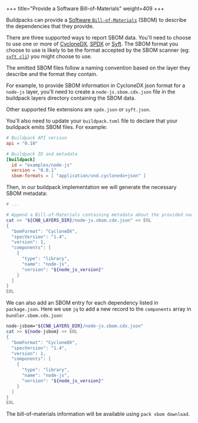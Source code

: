 +++
title="Provide a Software Bill-of-Materials"
weight=409
+++

Buildpacks can provide a [Software `Bill-of-Materials`](https://en.wikipedia.org/wiki/Software_bill_of_materials) (SBOM)
to describe the dependencies that they provide.

<!--more-->

There are three supported ways to report SBOM data.
You'll need to choose to use one or more of [CycloneDX](https://cyclonedx.org/), [SPDX](https://spdx.dev/) or [Syft](https://github.com/anchore/syft).
The SBOM format you choose to use is likely to be the format accepted by the SBOM scanner (eg: [`syft cli`](https://github.com/anchore/syft)) you might choose to use.

The emitted SBOM files follow a naming convention based on the layer they describe and the format they contain.

For example, to provide SBOM information in CycloneDX json format for a `node-js` layer,
you'll need to create a `node-js.sbom.cdx.json` file in the buildpack layers directory containing the SBOM data.

Other supported file extensions are `spdx.json` or `syft.json`.

You'll also need to update your `buildpack.toml` file to declare that your buildpack emits SBOM files. For example:

<!-- test:file=node-js-buildpack/buildpack.toml -->
```toml
# Buildpack API version
api = "0.10"

# Buildpack ID and metadata
[buildpack]
  id = "examples/node-js"
  version = "0.0.1"
  sbom-formats = [ "application/vnd.cyclonedx+json" ]
```

Then, in our buildpack implementation we will generate the necessary SBOM metadata:

```bash
# ...

# Append a Bill-of-Materials containing metadata about the provided node-js version
cat >> "${CNB_LAYERS_DIR}/node-js.sbom.cdx.json" << EOL
{
  "bomFormat": "CycloneDX",
  "specVersion": "1.4",
  "version": 1,
  "components": [
    {
      "type": "library",
      "name": "node-js",
      "version": "${node_js_version}"
    }
  ]
}
EOL
```

We can also add an SBOM entry for each dependency listed in `package.json`.  Here we use `jq` to add a new record to the `components` array in `bundler.sbom.cdx.json`:

```bash
node-jsbom="${CNB_LAYERS_DIR}/node-js.sbom.cdx.json"
cat >> ${node-jsbom} << EOL
{
  "bomFormat": "CycloneDX",
  "specVersion": "1.4",
  "version": 1,
  "components": [
    {
      "type": "library",
      "name": "node-js",
      "version": "${node_js_version}"
    }
  ]
}
EOL
```

The bill-of-materials information will be available using `pack sbom download`.
